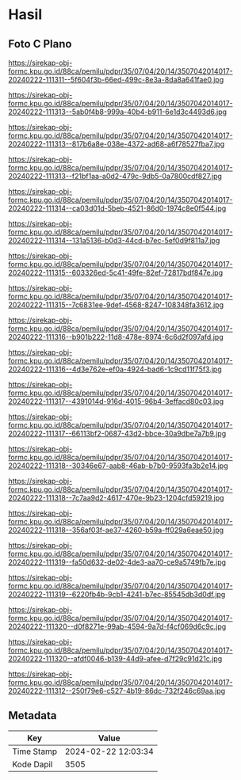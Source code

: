 # Hasil

## Foto C Plano

https://sirekap-obj-formc.kpu.go.id/88ca/pemilu/pdpr/35/07/04/20/14/3507042014017-20240222-111311--5f604f3b-66ed-499c-8e3a-8da8a641fae0.jpg

https://sirekap-obj-formc.kpu.go.id/88ca/pemilu/pdpr/35/07/04/20/14/3507042014017-20240222-111313--5ab0f4b8-999a-40b4-b911-6e1d3c4493d6.jpg

https://sirekap-obj-formc.kpu.go.id/88ca/pemilu/pdpr/35/07/04/20/14/3507042014017-20240222-111313--817b6a8e-038e-4372-ad68-a6f78527fba7.jpg

https://sirekap-obj-formc.kpu.go.id/88ca/pemilu/pdpr/35/07/04/20/14/3507042014017-20240222-111313--f21bf1aa-a0d2-479c-9db5-0a7800cdf827.jpg

https://sirekap-obj-formc.kpu.go.id/88ca/pemilu/pdpr/35/07/04/20/14/3507042014017-20240222-111314--ca03d01d-5beb-4521-86d0-1974c8e0f544.jpg

https://sirekap-obj-formc.kpu.go.id/88ca/pemilu/pdpr/35/07/04/20/14/3507042014017-20240222-111314--131a5136-b0d3-44cd-b7ec-5ef0d9f811a7.jpg

https://sirekap-obj-formc.kpu.go.id/88ca/pemilu/pdpr/35/07/04/20/14/3507042014017-20240222-111315--603326ed-5c41-49fe-82ef-72817bdf847e.jpg

https://sirekap-obj-formc.kpu.go.id/88ca/pemilu/pdpr/35/07/04/20/14/3507042014017-20240222-111315--7c6831ee-9def-4568-8247-108348fa3612.jpg

https://sirekap-obj-formc.kpu.go.id/88ca/pemilu/pdpr/35/07/04/20/14/3507042014017-20240222-111316--b901b222-11d8-478e-8974-6c6d2f097afd.jpg

https://sirekap-obj-formc.kpu.go.id/88ca/pemilu/pdpr/35/07/04/20/14/3507042014017-20240222-111316--4d3e762e-ef0a-4924-bad6-1c9cd11f75f3.jpg

https://sirekap-obj-formc.kpu.go.id/88ca/pemilu/pdpr/35/07/04/20/14/3507042014017-20240222-111317--4391014d-916d-4015-96b4-3effacd80c03.jpg

https://sirekap-obj-formc.kpu.go.id/88ca/pemilu/pdpr/35/07/04/20/14/3507042014017-20240222-111317--66113bf2-0687-43d2-bbce-30a9dbe7a7b9.jpg

https://sirekap-obj-formc.kpu.go.id/88ca/pemilu/pdpr/35/07/04/20/14/3507042014017-20240222-111318--30346e67-aab8-46ab-b7b0-9593fa3b2e14.jpg

https://sirekap-obj-formc.kpu.go.id/88ca/pemilu/pdpr/35/07/04/20/14/3507042014017-20240222-111318--7c7aa9d2-4617-470e-9b23-1204cfd59219.jpg

https://sirekap-obj-formc.kpu.go.id/88ca/pemilu/pdpr/35/07/04/20/14/3507042014017-20240222-111318--356af03f-ae37-4260-b59a-ff029a6eae50.jpg

https://sirekap-obj-formc.kpu.go.id/88ca/pemilu/pdpr/35/07/04/20/14/3507042014017-20240222-111319--fa50d632-de02-4de3-aa70-ce9a5749fb7e.jpg

https://sirekap-obj-formc.kpu.go.id/88ca/pemilu/pdpr/35/07/04/20/14/3507042014017-20240222-111319--6220fb4b-9cb1-4241-b7ec-85545db3d0df.jpg

https://sirekap-obj-formc.kpu.go.id/88ca/pemilu/pdpr/35/07/04/20/14/3507042014017-20240222-111320--d0f8271e-99ab-4594-9a7d-f4cf069d6c9c.jpg

https://sirekap-obj-formc.kpu.go.id/88ca/pemilu/pdpr/35/07/04/20/14/3507042014017-20240222-111320--afdf0046-b139-44d9-afee-d7f29c91d21c.jpg

https://sirekap-obj-formc.kpu.go.id/88ca/pemilu/pdpr/35/07/04/20/14/3507042014017-20240222-111312--250f79e6-c527-4b19-86dc-732f246c69aa.jpg


## Metadata

| Key        | Value               |
| ---------- | ------------------- |
| Time Stamp | 2024-02-22 12:03:34 |
| Kode Dapil | 3505                |



